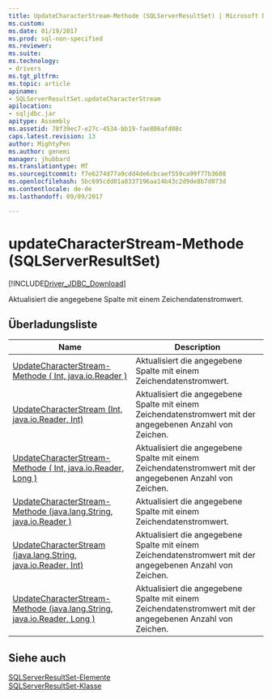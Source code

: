 ```yaml
---
title: UpdateCharacterStream-Methode (SQLServerResultSet) | Microsoft Docs
ms.custom: 
ms.date: 01/19/2017
ms.prod: sql-non-specified
ms.reviewer: 
ms.suite: 
ms.technology:
- drivers
ms.tgt_pltfrm: 
ms.topic: article
apiname:
- SQLServerResultSet.updateCharacterStream
apilocation:
- sqljdbc.jar
apitype: Assembly
ms.assetid: 78f39ec7-e27c-4534-bb19-fae806afd08c
caps.latest.revision: 13
author: MightyPen
ms.author: genemi
manager: jhubbard
ms.translationtype: MT
ms.sourcegitcommit: f7e6274d77a9cdd4de6cbcaef559ca99f77b3608
ms.openlocfilehash: 5bc695cdd01a8337196aa14b43c2d9de8b7d073d
ms.contentlocale: de-de
ms.lasthandoff: 09/09/2017

---
```

# <a name="updatecharacterstream-method-sqlserverresultset"></a>updateCharacterStream-Methode (SQLServerResultSet)
[!INCLUDE[Driver_JDBC_Download](../../../includes/driver_jdbc_download.md)]

  Aktualisiert die angegebene Spalte mit einem Zeichendatenstromwert.  
  
## <a name="overload-list"></a>Überladungsliste  
  
|Name|Description|  
|----------|-----------------|  
|[UpdateCharacterStream-Methode &#40; Int, java.io.Reader &#41;](../../../connect/jdbc/reference/updatecharacterstream-method-int-java-io-reader.md)|Aktualisiert die angegebene Spalte mit einem Zeichendatenstromwert.|  
|[UpdateCharacterStream (Int, java.io.Reader, Int)](../../../connect/jdbc/reference/updatecharacterstream-method-int-java-io-reader-int.md)|Aktualisiert die angegebene Spalte mit einem Zeichendatenstromwert mit der angegebenen Anzahl von Zeichen.|  
|[UpdateCharacterStream-Methode &#40; Int, java.io.Reader, Long &#41;](../../../connect/jdbc/reference/updatecharacterstream-method-int-java-io-reader-long.md)|Aktualisiert die angegebene Spalte mit einem Zeichendatenstromwert mit der angegebenen Anzahl von Zeichen.|  
|[UpdateCharacterStream-Methode &#40;java.lang.String, java.io.Reader &#41;](../../../connect/jdbc/reference/updatecharacterstream-method-java-lang-string-java-io-reader.md)|Aktualisiert die angegebene Spalte mit einem Zeichendatenstromwert.|  
|[UpdateCharacterStream (java.lang.String, java.io.Reader, Int)](../../../connect/jdbc/reference/updatecharacterstream-method-java-lang-string-java-io-reader-int.md)|Aktualisiert die angegebene Spalte mit einem Zeichendatenstromwert mit der angegebenen Anzahl von Zeichen.|  
|[UpdateCharacterStream-Methode &#40;java.lang.String, java.io.Reader, Long &#41;](../../../connect/jdbc/reference/updatecharacterstream-method-java-lang-string-java-io-reader-long.md)|Aktualisiert die angegebene Spalte mit einem Zeichendatenstromwert mit der angegebenen Anzahl von Zeichen.|  
  
## <a name="see-also"></a>Siehe auch  
 [SQLServerResultSet-Elemente](../../../connect/jdbc/reference/sqlserverresultset-members.md)   
 [SQLServerResultSet-Klasse](../../../connect/jdbc/reference/sqlserverresultset-class.md)  
  
  
